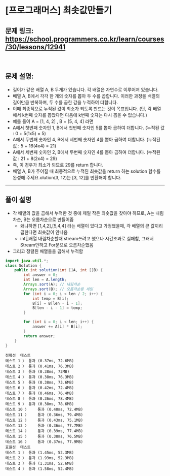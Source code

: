 # [프로그래머스] 최솟값만들기

## 문제 링크: https://school.programmers.co.kr/learn/courses/30/lessons/12941
<br/>

## 문제 설명:

- 길이가 같은 배열 A, B 두개가 있습니다. 각 배열은 자연수로 이루어져 있습니다. 
- 배열 A, B에서 각각 한 개의 숫자를 뽑아 두 수를 곱합니다. 이러한 과정을 배열의 길이만큼 반복하며, 두 수를 곱한 값을 누적하여 더합니다. 
- 이때 최종적으로 누적된 값이 최소가 되도록 만드는 것이 목표입니다. (단, 각 배열에서 k번째 숫자를 뽑았다면 다음에 k번째 숫자는 다시 뽑을 수 없습니다.)
- 예를 들어 A = [1, 4, 2] , B = [5, 4, 4] 라면
- A에서 첫번째 숫자인 1, B에서 첫번째 숫자인 5를 뽑아 곱하여 더합니다. (누적된 값 : 0 + 5(1x5) = 5)
- A에서 두번째 숫자인 4, B에서 세번째 숫자인 4를 뽑아 곱하여 더합니다. (누적된 값 : 5 + 16(4x4) = 21)
- A에서 세번째 숫자인 2, B에서 두번째 숫자인 4를 뽑아 곱하여 더합니다. (누적된 값 : 21 + 8(2x4) = 29)
- 즉, 이 경우가 최소가 되므로 29를 return 합니다.
- 배열 A, B가 주어질 때 최종적으로 누적된 최솟값을 return 하는 solution 함수를 완성해 주세요.olution(3, 12)는 [3, 12]를 반환해야 합니다.
---

## 풀이 설명

- 각 배열의 값을 곱해서 누적한 것 중에 제일 작은 최솟값을 찾아야 하므로, A는 내림차순, B는 오름차순으로 만들어줌
  - 왜냐하면 [1,4,2],[5,4,4] 라는 배열이 있다고 가정했을때, 각 배열의 큰 값끼리 곱한다면 최솟값이 안나옴
  - int[]배열 내림차순할때 stream쓰려고 했으나 시간초과로 실패함, 그래서 Stream안하고 For문으로 오름차순했음
- 그리고 정렬된 배열들을 곱해서 누적함

```java
import java.util.*;
class Solution {
    public int solution(int []A, int []B) {
        int answer = 0;
        int len = A.length;
        Arrays.sort(A); // 내림차순
        Arrays.sort(B); // 오름차순용 세팅
        for (int i = 0; i < len / 2; i++) {
            int temp = B[i];
            B[i] = B[len - i - 1];
            B[len - i - 1] = temp;
        }

        for (int i = 0; i < len; i++) {
            answer += A[i] * B[i];
        }
        return answer;
    }
}
```
```text
정확성  테스트
테스트 1 〉	통과 (0.37ms, 72.6MB)
테스트 2 〉	통과 (0.41ms, 76.3MB)
테스트 3 〉	통과 (0.38ms, 72MB)
테스트 4 〉	통과 (0.38ms, 76.3MB)
테스트 5 〉	통과 (0.38ms, 73.6MB)
테스트 6 〉	통과 (0.42ms, 72.4MB)
테스트 7 〉	통과 (0.46ms, 76.4MB)
테스트 8 〉	통과 (0.36ms, 78.4MB)
테스트 9 〉	통과 (0.38ms, 78.6MB)
테스트 10 〉	통과 (0.40ms, 72.4MB)
테스트 11 〉	통과 (0.36ms, 79.4MB)
테스트 12 〉	통과 (0.43ms, 75.1MB)
테스트 13 〉	통과 (0.36ms, 77.7MB)
테스트 14 〉	통과 (0.39ms, 77.4MB)
테스트 15 〉	통과 (0.38ms, 76.5MB)
테스트 16 〉	통과 (0.37ms, 77.9MB)
효율성  테스트
테스트 1 〉	통과 (1.45ms, 52.3MB)
테스트 2 〉	통과 (1.93ms, 52.3MB)
테스트 3 〉	통과 (1.31ms, 52.6MB)
테스트 4 〉	통과 (1.58ms, 52.4MB)
```